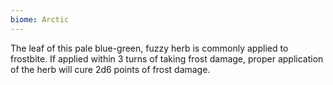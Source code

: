 ```yaml
---
biome: Arctic
---
```

The leaf of this pale blue-green, fuzzy herb is commonly applied to frostbite. If applied within 3 turns of taking frost damage, proper application of the herb will cure 2d6 points of frost damage. 

